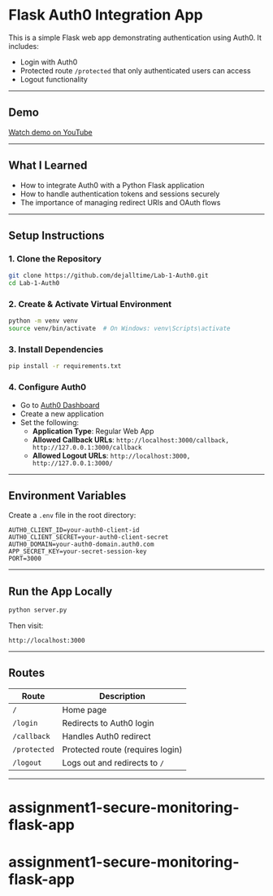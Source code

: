 # Flask Auth0 Integration App

This is a simple Flask web app demonstrating authentication using Auth0. It includes:

- Login with Auth0
- Protected route `/protected` that only authenticated users can access
- Logout functionality

---

## Demo

[Watch demo on YouTube](https://youtu.be/wI68S55YwgA)

---

## What I Learned

- How to integrate Auth0 with a Python Flask application
- How to handle authentication tokens and sessions securely
- The importance of managing redirect URIs and OAuth flows

---

## Setup Instructions

### 1. Clone the Repository

```bash
git clone https://github.com/dejalltime/Lab-1-Auth0.git
cd Lab-1-Auth0
```

### 2. Create & Activate Virtual Environment

```bash
python -m venv venv
source venv/bin/activate  # On Windows: venv\Scripts\activate
```

### 3. Install Dependencies

```bash
pip install -r requirements.txt
```

### 4. Configure Auth0

- Go to [Auth0 Dashboard](https://manage.auth0.com/)
- Create a new application
- Set the following:
  - **Application Type**: Regular Web App
  - **Allowed Callback URLs**: `http://localhost:3000/callback, http://127.0.0.1:3000/callback`
  - **Allowed Logout URLs**: `http://localhost:3000, http://127.0.0.1:3000/`

---

## Environment Variables

Create a `.env` file in the root directory:

```env
AUTH0_CLIENT_ID=your-auth0-client-id
AUTH0_CLIENT_SECRET=your-auth0-client-secret
AUTH0_DOMAIN=your-auth0-domain.auth0.com
APP_SECRET_KEY=your-secret-session-key
PORT=3000
```

---

## Run the App Locally

```bash
python server.py
```

Then visit:
```
http://localhost:3000
```

---

## Routes

| Route        | Description                      |
|--------------|----------------------------------|
| `/`          | Home page                        |
| `/login`     | Redirects to Auth0 login         |
| `/callback`  | Handles Auth0 redirect           |
| `/protected` | Protected route (requires login) |
| `/logout`    | Logs out and redirects to `/`    |

---

# assignment1-secure-monitoring-flask-app
# assignment1-secure-monitoring-flask-app
